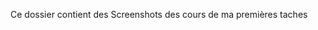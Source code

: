 Ce dossier contient des Screenshots des cours de ma premières taches










































































